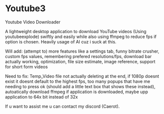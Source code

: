 # Youtube3
 Youtube Video Downloader

A lightweight desktop application to download YouTube videos (Using youtubeexplode) swiftly and easily while also using ffmpeg to reduce fps if option is chosen.
Heavily usage of AI cuz i suck at this.

Will add: (attempt to) more features like a settings tab, funny bitrate crusher, custom fps values, remembering prefered resolutions/fps, download bar actually working, optimization, file size estimate, image reference, support for short form videos

Need to fix: Temp_Video file not actually deleting at the end, if 1080p doesnt exist it doesnt default to the highest fps, too many popups that have me needing to press ok (should add a little text box that shows these instead), autoatically download ffmpeg if application is downloaded, maybe upp application to 64x bit instead of 32x

If u want to assist me u can contact my discord (Caerot). 
